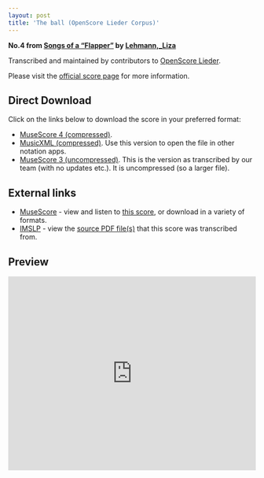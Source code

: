 ```yaml
---
layout: post
title: 'The ball (OpenScore Lieder Corpus)'
---
```


__No.4 from [Songs of a “Flapper”](https://fourscoreandmore.org/openscore/lieder/Lehmann,_Liza/Songs_of_a_%E2%80%9CFlapper%E2%80%9D/) by [Lehmann,_Liza](https://fourscoreandmore.org/openscore/lieder/Lehmann,_Liza)__

Transcribed and maintained by contributors to [OpenScore Lieder].

Please visit the [official score page] for more information.

[official score page]: https://musescore.com/openscore-lieder-corpus/scores/6753349
[OpenScore Lieder]: https://musescore.com/openscore-lieder-corpus

## Direct Download

Click on the links below to download the score in your preferred format:
- [MuseScore 4 (compressed)](https://fourscoreandmore.org/openscore/lieder/Lehmann,_Liza/Songs_of_a_%E2%80%9CFlapper%E2%80%9D/4_The_ball.mscz).
- [MusicXML (compressed)](https://fourscoreandmore.org/openscore/lieder/Lehmann,_Liza/Songs_of_a_%E2%80%9CFlapper%E2%80%9D/4_The_ball.mxl). Use this version to open the file in other notation apps.
- [MuseScore 3 (uncompressed)](https://raw.githubusercontent.com/OpenScore/Lieder/refs/heads/main/scores/Lehmann,_Liza/Songs_of_a_%E2%80%9CFlapper%E2%80%9D/4_The_ball/lc6753349.mscx). This is the version as transcribed by our team (with no updates etc.). It is uncompressed (so a larger file).

## External links

- [MuseScore] - view and listen to [this score][MuseScore], or download in a variety of formats.
- [IMSLP] - view the [source PDF file(s)][IMSLP] that this score was transcribed from.

[MuseScore]: https://musescore.com/score/6753349
[IMSLP]: https://imslp.org/wiki/Special:ReverseLookup/627144

## Preview

<iframe width="100%" height="394" src="https://musescore.com/openscore-lieder-corpus/scores/6753349/embed" frameborder="0" allowfullscreen allow="autoplay; fullscreen"></iframe>
